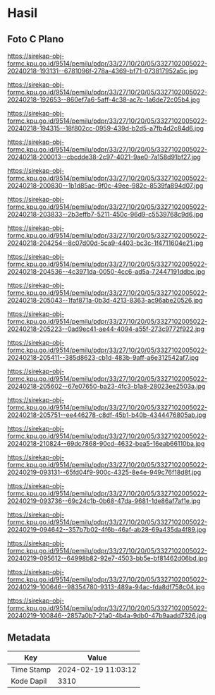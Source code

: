 # Hasil

## Foto C Plano

https://sirekap-obj-formc.kpu.go.id/9514/pemilu/pdpr/33/27/10/20/05/3327102005022-20240218-193131--6781096f-278a-4369-bf71-073817952a5c.jpg

https://sirekap-obj-formc.kpu.go.id/9514/pemilu/pdpr/33/27/10/20/05/3327102005022-20240218-192653--860ef7a6-5aff-4c38-ac7c-1a6de72c05b4.jpg

https://sirekap-obj-formc.kpu.go.id/9514/pemilu/pdpr/33/27/10/20/05/3327102005022-20240218-194315--18f802cc-0959-439d-b2d5-a7fb4d2c84d6.jpg

https://sirekap-obj-formc.kpu.go.id/9514/pemilu/pdpr/33/27/10/20/05/3327102005022-20240218-200013--cbcdde38-2c97-4021-9ae0-7a158d91bf27.jpg

https://sirekap-obj-formc.kpu.go.id/9514/pemilu/pdpr/33/27/10/20/05/3327102005022-20240218-200830--1b1d85ac-9f0c-49ee-982c-8539fa894d07.jpg

https://sirekap-obj-formc.kpu.go.id/9514/pemilu/pdpr/33/27/10/20/05/3327102005022-20240218-203833--2b3effb7-5211-450c-96d9-c5539768c9d6.jpg

https://sirekap-obj-formc.kpu.go.id/9514/pemilu/pdpr/33/27/10/20/05/3327102005022-20240218-204254--8c07d00d-5ca9-4403-bc3c-1f4711604e21.jpg

https://sirekap-obj-formc.kpu.go.id/9514/pemilu/pdpr/33/27/10/20/05/3327102005022-20240218-204536--4c3971da-0050-4cc6-ad5a-72447191ddbc.jpg

https://sirekap-obj-formc.kpu.go.id/9514/pemilu/pdpr/33/27/10/20/05/3327102005022-20240218-205043--1faf871a-0b3d-4213-8363-ac96abe20526.jpg

https://sirekap-obj-formc.kpu.go.id/9514/pemilu/pdpr/33/27/10/20/05/3327102005022-20240218-205223--0ad9ec41-ae44-4094-a55f-273c9772f922.jpg

https://sirekap-obj-formc.kpu.go.id/9514/pemilu/pdpr/33/27/10/20/05/3327102005022-20240218-205411--385d8623-cb1d-483b-9aff-a6e312542af7.jpg

https://sirekap-obj-formc.kpu.go.id/9514/pemilu/pdpr/33/27/10/20/05/3327102005022-20240218-205602--67e07650-ba23-4fc3-b1a8-28023ee2503a.jpg

https://sirekap-obj-formc.kpu.go.id/9514/pemilu/pdpr/33/27/10/20/05/3327102005022-20240218-205751--ee446278-c8df-45b1-b40b-4344476805ab.jpg

https://sirekap-obj-formc.kpu.go.id/9514/pemilu/pdpr/33/27/10/20/05/3327102005022-20240218-210824--69dc7868-90cd-4632-bea5-16eab66110ba.jpg

https://sirekap-obj-formc.kpu.go.id/9514/pemilu/pdpr/33/27/10/20/05/3327102005022-20240219-093131--65fd04f9-900c-4325-8e4e-949c76f18d8f.jpg

https://sirekap-obj-formc.kpu.go.id/9514/pemilu/pdpr/33/27/10/20/05/3327102005022-20240219-093736--69c24c1b-0b68-47da-9681-1de86af7af1e.jpg

https://sirekap-obj-formc.kpu.go.id/9514/pemilu/pdpr/33/27/10/20/05/3327102005022-20240219-094642--357b7b02-4f6b-46af-ab28-69a435da4f89.jpg

https://sirekap-obj-formc.kpu.go.id/9514/pemilu/pdpr/33/27/10/20/05/3327102005022-20240219-095612--64998b82-92e7-4503-bb5e-bf81462d06bd.jpg

https://sirekap-obj-formc.kpu.go.id/9514/pemilu/pdpr/33/27/10/20/05/3327102005022-20240219-100646--98354780-9313-489a-94ac-fda8df758c04.jpg

https://sirekap-obj-formc.kpu.go.id/9514/pemilu/pdpr/33/27/10/20/05/3327102005022-20240219-100846--2857a0b7-21a0-4b4a-9db0-47b9aadd7326.jpg


## Metadata

| Key        | Value               |
| ---------- | ------------------- |
| Time Stamp | 2024-02-19 11:03:12 |
| Kode Dapil | 3310                |



